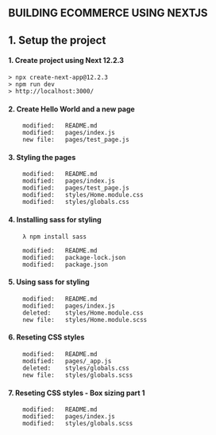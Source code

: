 ## BUILDING ECOMMERCE USING NEXTJS

## 1. Setup the project

#### 1. Create project using Next 12.2.3

    > npx create-next-app@12.2.3
    > npm run dev
    > http://localhost:3000/

#### 2. Create Hello World and a new page

        modified:   README.md
        modified:   pages/index.js
        new file:   pages/test_page.js

#### 3. Styling the pages

        modified:   README.md
        modified:   pages/index.js
        modified:   pages/test_page.js
        modified:   styles/Home.module.css
        modified:   styles/globals.css

#### 4. Installing sass for styling

        λ npm install sass

        modified:   README.md
        modified:   package-lock.json
        modified:   package.json

#### 5. Using sass for styling

        modified:   README.md
        modified:   pages/index.js
        deleted:    styles/Home.module.css
        new file:   styles/Home.module.scss

#### 6. Reseting CSS styles

        modified:   README.md
        modified:   pages/_app.js
        deleted:    styles/globals.css
        new file:   styles/globals.scss

#### 7. Reseting CSS styles - Box sizing part 1

        modified:   README.md
        modified:   pages/index.js
        modified:   styles/globals.scss